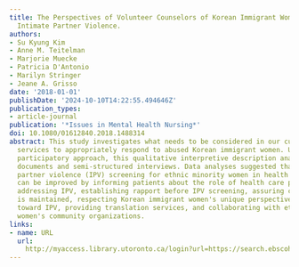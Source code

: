 ```yaml
---
title: The Perspectives of Volunteer Counselors of Korean Immigrant Women Experiencing
  Intimate Partner Violence.
authors:
- Su Kyung Kim
- Anne M. Teitelman
- Marjorie Muecke
- Patricia D'Antonio
- Marilyn Stringer
- Jeane A. Grisso
date: '2018-01-01'
publishDate: '2024-10-10T14:22:55.494646Z'
publication_types:
- article-journal
publication: '*Issues in Mental Health Nursing*'
doi: 10.1080/01612840.2018.1488314
abstract: This study investigates what needs to be considered in our current health
  services to appropriately respond to abused Korean immigrant women. Using a community-based
  participatory approach, this qualitative interpretive description analyzed counseling
  documents and semi-structured interviews. Data analyses suggested that intimate
  partner violence (IPV) screening for ethnic minority women in health care settings
  can be improved by informing patients about the role of health care providers in
  addressing IPV, establishing rapport before IPV screening, assuring confidentiality
  is maintained, respecting Korean immigrant women's unique perspectives and response
  toward IPV, providing translation services, and collaborating with ethnic minority
  women's community organizations.
links:
- name: URL
  url: 
    http://myaccess.library.utoronto.ca/login?url=https://search.ebscohost.com/login.aspx?direct=true&db=cin20&AN=135476597&site=ehost-live
---
```


